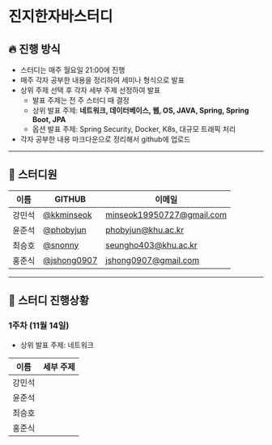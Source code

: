 # 진지한자바스터디

## 🔥 진행 방식

- 스터디는 매주 월요일 21:00에 진행
- 매주 각자 공부한 내용을 정리하여 세미나 형식으로 발표
- 상위 주제 선택 후 각자 세부 주제 선정하여 발표
    - 발표 주제는 전 주 스터디 때 결정
    - 상위 발표 주제: **네트워크, 데이터베이스, 웹, OS, JAVA, Spring, Spring Boot, JPA**
    - 옵션 발표 주제: Spring Security, Docker, K8s, 대규모 트래픽 처리
- 각자 공부한 내용 마크다운으로 정리해서 github에 업로드

---

## 💁 스터디원

| 이름 | GITHUB | 이메일 | 
| --- | --- | --- |
| 강민석 | [@kkminseok](https://github.com/kkminseok) | minseok19950727@gmail.com |
| 윤준석 | [@phobyjun](https://github.com/phobyjun) | phobyjun@khu.ac.kr |
| 최승호 | [@snonny](https://github.com/senony) | seungho403@khu.ac.kr |
| 홍준식 | [@jshong0907](https://github.com/jshong0907) | jshong0907@gmail.com |

---

## 🔎 스터디 진행상황

### 1주차 (11월 14일)

- 상위 발표 주제: 네트워크

| 이름 | 세부 주제 |
| --- | --- |
| 강민석 |  |
| 윤준석 |  |
| 최승호 |  |
| 홍준식 |  |
